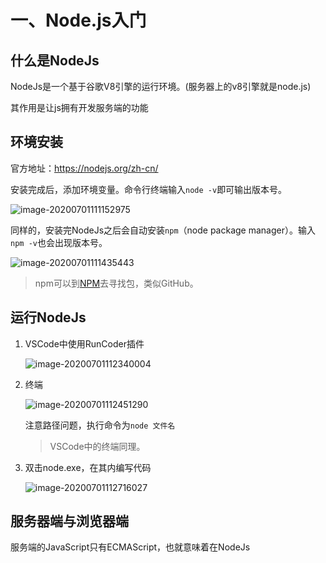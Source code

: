 # 一、Node.js入门


## 什么是NodeJs

NodeJs是一个基于谷歌V8引擎的运行环境。(服务器上的v8引擎就是node.js)

其作用是让js拥有开发服务端的功能

## 环境安装

官方地址：https://nodejs.org/zh-cn/

安装完成后，添加环境变量。命令行终端输入`node -v`即可输出版本号。

![image-20200701111152975](https://cdn.jsdelivr.net/gh/blogimg/HexoStaticFile2@latest/2020/07/01/afee4dfef4d6a54dc0ee5e8f4c5edf43.png)

同样的，安装完NodeJs之后会自动安装`npm`（node package manager）。输入`npm -v`也会出现版本号。

![image-20200701111435443](https://cdn.jsdelivr.net/gh/blogimg/HexoStaticFile2@latest/2020/07/01/c6f4ac7aa04d2f6110a675f9425a5fd2.png)

> npm可以到[NPM](https://npmjs.com)去寻找包，类似GitHub。





## 运行NodeJs

1. VSCode中使用RunCoder插件

   ![image-20200701112340004](https://cdn.jsdelivr.net/gh/blogimg/HexoStaticFile2@latest/2020/07/01/65d0458b70f4ef3872a8b4905ec3c748.png)

2. 终端

   ![image-20200701112451290](https://cdn.jsdelivr.net/gh/blogimg/HexoStaticFile2@latest/2020/07/01/5a45fb80c77a9f7a626cda7c27934100.png)

   注意路径问题，执行命令为`node 文件名`

   > VSCode中的终端同理。

3. 双击node.exe，在其内编写代码

   ![image-20200701112716027](https://cdn.jsdelivr.net/gh/blogimg/HexoStaticFile2@latest/2020/07/01/08e37e87d2615b89f9244b5748b09334.png)

   

## 服务器端与浏览器端

服务端的JavaScript只有ECMAScript，也就意味着在NodeJs
